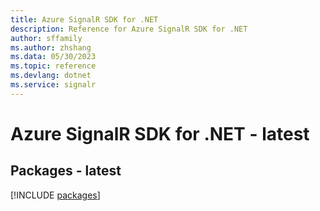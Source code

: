 ```yaml
---
title: Azure SignalR SDK for .NET
description: Reference for Azure SignalR SDK for .NET
author: sffamily
ms.author: zhshang
ms.data: 05/30/2023
ms.topic: reference
ms.devlang: dotnet
ms.service: signalr
---
```

# Azure SignalR SDK for .NET - latest
## Packages - latest
[!INCLUDE [packages](signalr-index.md)]